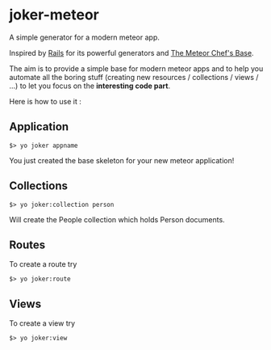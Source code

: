 # joker-meteor
A simple generator for a modern meteor app.

Inspired by [Rails](https://github.com/rails/rails) for its powerful generators and [The Meteor Chef's Base](https://github.com/themeteorchef/base).

The aim is to provide a simple base for modern meteor apps and to help you automate all the boring stuff (creating new resources / collections / views / ...) to let you focus on the **interesting code part**.

Here is how to use it :

## Application

```
$> yo joker appname
```

You just created the base skeleton for your new meteor application!

## Collections

```
$> yo joker:collection person
```

Will create the People collection which holds Person documents.

## Routes

To create a route try

```
$> yo joker:route
```

## Views

To create a view try

```
$> yo joker:view
```

